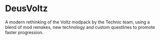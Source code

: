 # DeusVoltz
A modern rethinking of the Voltz modpack by the Technic team, using a blend of mod remakes, new technology and custom questlines to promote faster progression.
